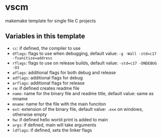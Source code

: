 # vscm
makemake template for single file C projects

## Variables in this template
- `cc`: if defined, the compiler to use
- `dflags`: flags to use when debugging, default value: `-g -Wall -std=c17 -fsanitize=address`
- `rflags`: flags to use on release builds, default value: `-std=c17 -DNDEBUG -O3`
- `aflags`: additional flags for both debug and release
- `adflags`: additional flags for debug
- `arflags`: additional flags for release
- `rm`: if defined creates readme file
- `name`: name for the binary file and readme title, default value: same as mname
- `mname`: name for the file with the main funciton
- `ext`: extension of the binary file, default value: `.exe` on windows, otherwise empty
- `hw`: if defined hello world print is added to main
- `args`: if defined, main will take arguments
- `ldflags`: if defined, sets the linker flags
